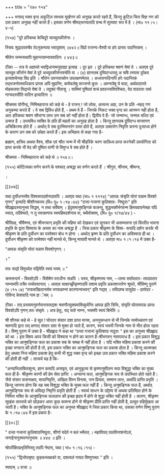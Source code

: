 +++
title = "२७० १५४"

+++
भगवद् भक्त वृन्द अकुटिल स्वभाव मूर्खगण को अनुग्रह करते रहते हैं, किन्तु कुटिल चित्त विज्ञ गण को उस प्रकार अनुग्रह नहीं करते हैं। इसका वर्णन श्रीमद्भागवतादि ग्रन्थ में सुस्पष्ट रूप में है । (भा० ११।५।४-५) 

(१५४) "दूरे हरिकथा केचिदूरे चाच्युतकीर्त्तनाः । 

स्त्रियः शूद्रादयश्चैव तेऽनुकम्पया भवादृशाम् ॥४४२॥ विप्रो राजन्य-वैश्यौ वा हरेः प्राप्ताः पदान्तिकम् । 

श्रीतेन जन्मनाथापि मुहानत्याम्नायवादिनः ॥ ४४३॥ 

टीका -- तत्र ये अज्ञस्ते भवद्विधानामनुग्राह्या इत्याह । दूर इत । दूरे हरिकथा श्रवणं येषां ते । अतएव दूरे चाच्युत कीर्त्तनं येषां ते दूरे अच्युतकीर्त्तनाश्चेति वा । (४) ज्ञानलब दुव्विदग्धास्तु अ चषि त्स्यत्व दुपेक्ष्य इत्याशयेनाह विप्र इति । श्रौतेन उपनयाख्येन उपलक्षणमेतत् । अध्ययनादिनापि हरेः पदान्तिकं तद्भजनोत्तमाधिकार प्राप्ता अपि मुह्यन्ति, कर्मफलेषु सज्जन्ते कुतः । आम्नायेषु ये वादा, अर्थवादास्ते मोहकतया विद्यन्ते येषां ते । तदुक्तं गीतासु । यामिमां पुष्पितां वाचं प्रवदन्त्यविपश्चितः, वेद वादरताः पार्थ नान्यदस्तीति वादिन इत्यादिना ॥ 

श्रीचमस योगीन्द्र, निमिमहाराज को कहे थे - हे राजन् ! जो लोक, अत्यन्त अज्ञ, उन के प्रति -महद् गण अनुकम्पा करते हैं । वे सब द्विविध होते हैं, - प्रथम वे हैं - जिनके निकट भक्त वृन्द का आगमन नही होता है, अतः हरिकथा श्रवण सौभाग्य लाभ उन सब को नहीं होता है। द्वितीय वे हैं- जो जन्मान्ध, जन्मतः बधिर एवं उन्मत्त हैं । उभयविध व्यक्ति के प्रति ही महतों का अनुग्रह होता है । किन्तु ज्ञानलब दुर्विदग्ध मानवगण अचिकित्स्य होते हैं । अर्थात् वे सब दुरभिमानरंग ग्रस्त होते हैं, अतएव उक्तरोग निवृत्ति करना दुःसाध्य होने के कारण उन सब को उपेक्षा करते हैं। इस अभिप्राय से कहा गया है- 

ब्राह्मण, क्षत्रिय अथवा वैश्य, शौक एवं श्रौत जन्म में भी श्रीहरिके चरण सान्निध्य प्राप्त करनेकी उपयोगिता को प्राप्त करके भी वेद की पुष्पित वाणी से विमुग्ध वे सब होते हैं । 

श्रीचमस - निमिमहाराज को कहे थे ॥ १५४॥। 

(१५५) कोटित्यका वर्णन करने के पश्चात् अश्रद्धा का वर्णन करते हैं । श्रीगुरु, श्रीनाम, श्रीमन्त्र, 

। 



[[३०७]]

यथा दुर्योधनस्यैव विश्वरूपदर्शनादावपि । अतएव यथा (भा० १ १११४) "आपन्नः संसृति घोरां यन्नाम विवशो गृणन्" इत्यादि श्रीशौनकस्य (वि० पु० १।१७।४४) "दन्ता गजानां कुलिशाग्र- निष्ठुराः" इति श्रीप्रह्लादस्यानुभव सिद्धम्, न तथा सर्वेषाम् । ईदृशमानुषङ्गिकं फलन्तु, शुद्धभक्तैर्भगवन्म हिमख्यापनेच्छा यदि स्यात्, तदैवेष्यते, न तु स्वरक्षणाय स्वमहिमदर्शनाय वा, यथैवोक्तम्, (वि० पु० १/१७/४४ ) - 

श्रीविग्रह, श्रीवैष्णव, एवं श्रीभगवान् प्रभृति की महिमा को देखकर एवं सुनकर भी असम्भावना एवं विपरीत भावना प्रभृति के द्वारा विश्वास के अभाव का नाम अश्रद्धा है । जिस प्रकार श्रीकृष्ण के विश्व- रूपादि दर्शन करके भी श्रीकृष्ण के प्रति दुर्योधन का परमेश्वर बोध न होना । अर्थात् कृष्ण के प्रति दुर्योधन का अविश्वास ही था । दुर्योधन श्रीकृष्ण को परमेश्वर नहीं मानते थे, किन्तु मायावी मानते थे । अतएव भा० १।१।१४ में उक्त है- 

"आपन्नः संसृति घोरां यन्नाम विवशोगृणन् । 

॥" 

ततः सद्यो विमुच्येत यद्विमेति स्वयं भयम् ॥ " 

क्रमसन्दर्भ - विवशोऽपि - विशेषेण पराधीनः सन्नपि । यस्य, श्रीकृष्णस्य नाम, --तस्य सर्वावतार- त्वादवतार नाम्नामपि तत्रैव पर्य्यवसानात् । अतएव साक्षाच्छ्रीकृष्णादपि तशाम प्रवृतिः प्रकाशान्तरेण श्रूयते, श्रीविष्णु पुराणे (४।१५।७) “तत्रत्वखिलानामेव भगवन्नाम्नां कारणान्यभवन्" इति गद्यम् । तविदश्च वासुदेव - दामोदर - गोविन्द केशवादि नाम ज्ञ ेयम् ॥ 

टीका - तत् प्रभावमनुवर्णयन्तस्तद्यशः श्रवणौत्सुक्यमाविष्कुर्वन्ति आपन्न इति त्रिभिः, संसृति घोरामापन्नः प्राप्तः विवशोऽपि गृणन् ततः संसृतेः । अत्र हेतुः, यद् यतो नाम्नः, भयमपि स्वयं बिभेति ॥ 

श्री शौनक कहे थे - हे सूत ! घोरतर संसार दशा प्राप्त मानव, अननुसन्धान से भी जिनके नामोच्चारण एवं श्रवणादि द्वारा तत् क्षणात् संसार दशा से मुक्त हो जाते हैं, कारण, स्वयं भयभी जिनके नाम से भीत होता रहता है। विष्णु पुराण में उक्त है - श्रीप्रह्लाद ने कहा था “दन्ता गजानां कुलिशाग्र नाठुराः " इस का अनुभव श्रीप्रह्लाद को था । इस विषय अपर किसी को विश्वास न होने का कारण है-श्रीभगवन् नामापराध है । इस प्रकार विशुद्ध भक्ति का आनुषङ्गिक फल का प्रकाश सब के समक्ष में नहीं होता है । यदि भक्ति महिमा प्रकाश करने की इच्छा भगवान् की होती है तो, इस प्रकार भक्ति का आनुषङ्गिक फल का प्रकाश होता है । किन्तु आत्मरक्षा हेतु अथवा निज महिमा प्रकाश हेतु कभी भी शुद्ध भक्त वृन्द को इच्छा उस प्रकार भक्ति महिमा प्रकाश करने की होती ही नहीं । तात्पर्य यह है कि- 

"अन्याभिलाषिताशून्य, ज्ञान कमादि अनावृत, एवं आनुकूल्य से कृष्णानुशीलन रूपा विशुद्धा भक्ति का मुख्य फल ही है- श्रीकृष्ण चरणों की प्रेम सेवा प्राप्ति । अन्यान्य फल, आनुषङ्गिक रूप से उपस्थित होते रहते हैं। जैसे संसार वासनाक्षय, मायानिवृत्ति, अखिल विघ्न विनाश, जन प्रियता, सम्मान लाभ, अर्थादि प्राप्ति प्रभृति । किन्तु जानना होगा कि यह सब विशुद्धा भक्ति के मुख्य फल नहीं हैं । किन्तु अनुषङ्गिक फल हैं, अर्थात् आनुषङ्गिक रूप से अविद्या निवृत्ति प्रभृति होती हैं । स्वार्थ साधन के उद्देश्य से अथवा प्रतिष्ठित होने के निमित्त भक्ति के आनुषङ्गिक फललाभ की इच्छा हृदय में होने से शुद्धा भक्ति नहीं होती है । कारण, श्रीकृष्ण सुखंक तात्पय्ये को छोड़कर अपर कुछ कामना होने से श्रीकृष्ण प्रीति प्राप्ति नहीं होती है, प्रत्युत वहिर्मुखता आ जाती है। भक्ति के आनुषङ्गिक फल का अनुभव श्रीप्रह्लाद ने जिस प्रकार किया था, उसका वर्णन विष्णु पुराण के १।१७।४४ में इस प्रकार है- 

[[३०८]] 

" दन्ता गजानां कुलिशाग्रनिष्ठुराः, शीर्णा यदेते न बलं भमैतत् । महाविपत् पातविनाशनोऽयं, जनार्द्दनानुस्मरणानुभावः ॥ ४४४ ॥ इति । 

श्रोपरीक्षित्प्रभृतिभिस्तु तदपि नेष्टम्, यथा ( भा० १।१६।१५) - 



(१५५) "द्विजोपसृष्टः कुहकस्तक्षको वा, दशत्वलं गायत विष्णुगाथाः " इति । 

स्पष्टम् ॥ राजा ॥ 
